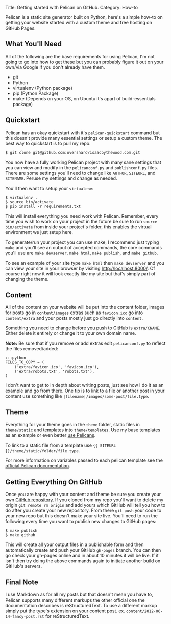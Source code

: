 Title: Getting started with Pelican on GitHub.
Category: How-to

Pelican is a static site generator built on Python, here's a simple how-to on
getting your website started with a custom theme and free hosting on GitHub
Pages.


## What You'll Need

All of the following are the base requirements for using Pelican, I'm not going
to go into how to get these but you can probably figure it out on your own/via
Google if you don't already have them.

 * git
 * Python
 * virtualenv (Python package)
 * pip (Python Package)
 * make (Depends on your OS, on Ubuntu it's apart of build-essentials package)


## Quickstart

Pelican has an okay quickstart with it's `pelican-quickstart` command but this
doesn't provide many essential settings or setup a custom theme. The best way to
quickstart is to pull my repo:

    $ git clone git@github.com:overshard/isaacbythewood.com.git

You now have a fully working Pelican project with many sane settings that you
can view and modify in the `pelicanconf.py` and `publishconf.py` files. There
are some settings you'll need to change like `AUTHOR`, `SITEURL`, and
`SITENAME`. Peruse my settings and change as needed.

You'll then want to setup your `virtualenv`:

    $ virtualenv .
    $ source bin/activate
    $ pip install -r requirements.txt

This will install everything you need work with Pelican. Remember, every time
you wish to work on your project in the future be sure to run
`source bin/activate` from inside your project's folder, this enables the
virtual environment we just setup here.

To generate/run your project you can use make, I recommend just typing `make`
and you'll see an output of accepted commands, the core commands you'll use are
`make devserver`, `make html`, `make publish`, and `make github`.

To see an example of your site type `make html` then `make devserver` and you
can view your site in your browser by visiting
[http://localhost:8000/](http://localhost:8000/). Of course right now it will
look exactly like my site but that's simply part of changing the theme.


## Content

All of the content on your website will be put into the content folder, images
for posts go in `content/images` extras such as `favicon.ico` go into
`content/extra` and your posts mostly just go directly into `content`.

Something you need to change before you push to GitHub is `extra/CNAME`. Either
delete it entirely or change it to your own domain name.

**Note:** Be sure that if you remove or add extras edit `pelicanconf.py` to
reflect the files removed/added:

    :::python
    FILES_TO_COPY = (
        ('extra/favicon.ico', 'favicon.ico'),
        ('extra/robots.txt', 'robots.txt'),
    )

I don't want to get to in depth about writing posts, just see how I do it as an
example and go from there. One tip is to link to a file or another post in your
content use something like `|filename|/images/some-post/file.type`.


## Theme

Everything for your theme goes in the `theme` folder, static files in
`theme/static` and templates into `theme/templates`. Use my base templates
as an example or even better
[use Pelicans](https://github.com/getpelican/pelican/tree/master/pelican/themes/notmyidea).

To link to a static file from a template use
`{{ SITEURL }}/theme/static/folder/file.type`.

For more information on variables passed to each pelican template see the
[official Pelican documentation](http://docs.getpelican.com/en/3.1.1/themes.html#templates-and-variables).


## Getting Everything On GitHub

Once you are happy with your content and theme be sure you create your own
[GitHub repository](https://github.com/new). If you cloned from my repo you'll
want to delete my origin `git remote rm origin` and add yours which GitHub will
tell you how to do after you create your new repository. From there `git push`
your code to your new repo but this doesn't make your site live. You'll need to
run the following every time you want to publish new changes to GitHub pages:

    $ make publish
    $ make github

This will create all your output files in a publishable form and then
automatically create and push your GitHub `gh-pages` branch. You can then go
check your gh-pages online and in about 10 minutes it will be live. If it isn't
then try doing the above commands again to initiate another build on GitHub's
servers.


## Final Note

I use Markdown as for all my posts but that doesn't mean you have to, Pelican
supports many different markups the other official one the documentation
describes is reStructuredText. To use a different markup simply put the type's
extension on your content post. ex. `content/2012-06-14-fancy-post.rst` for
reStructuredText.
